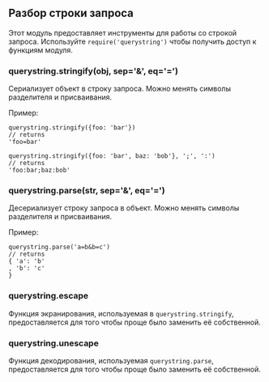 ## Разбор строки запроса

Этот модуль предоставляет инструменты для работы со строкой запроса.
Используйте `require('querystring')` чтобы получить доступ к функциям модуля.


### querystring.stringify(obj, sep='&', eq='=')

Сериализует объект в строку запроса. Можно менять символы разделителя и присваивания.

Пример:

    querystring.stringify({foo: 'bar'})
    // returns
    'foo=bar'

    querystring.stringify({foo: 'bar', baz: 'bob'}, ';', ':')
    // returns
    'foo:bar;baz:bob'

### querystring.parse(str, sep='&', eq='=')

Десериализует строку запроса в объект. Можно менять символы разделителя и присваивания.

Пример:

    querystring.parse('a=b&b=c')
    // returns
    { 'a': 'b'
    , 'b': 'c'
    }

### querystring.escape

Функция экранирования, используемая в `querystring.stringify`,
предоставляется для того чтобы проще было заменить её собственной.

### querystring.unescape

Функция декодирования, используемая `querystring.parse`,
предоставляется для того чтобы проще было заменить её собственной.

